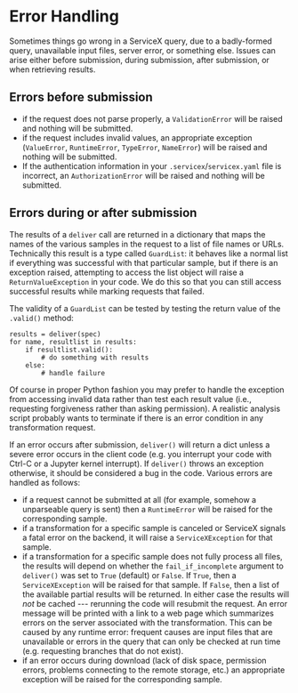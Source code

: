 # Error Handling

Sometimes things go wrong in a ServiceX query, due to a badly-formed query, unavailable input files, server error, or something else. Issues can arise either before submission, during submission, after submission, or when retrieving results. 

## Errors before submission
* if the request does not parse properly, a `ValidationError` will be raised and nothing will be submitted.
* if the request includes invalid values, an appropriate exception (`ValueError`, `RuntimeError`, `TypeError`, `NameError`) will be raised and nothing will be submitted.
* If the authentication information in your `.servicex`/`servicex.yaml` file is incorrect, an `AuthorizationError` will be raised and nothing will be submitted.

## Errors during or after submission
The results of a `deliver` call are returned in a dictionary that maps the names of the various samples in the request to a list of file names or URLs. Technically this result is a type called `GuardList`: it behaves like a normal list if everything was successful with that particular sample, but if there is an exception raised, attempting to access the list object will raise a `ReturnValueException` in your code. We do this so that you can still access successful results while marking requests that failed.

The validity of a `GuardList` can be tested by testing the return value of the `.valid()` method:

```
results = deliver(spec)
for name, resultlist in results:
    if resultlist.valid():
        # do something with results
    else:
        # handle failure
```

Of course in proper Python fashion you may prefer to handle the exception from accessing invalid data rather than test each result value (i.e., requesting forgiveness rather than asking permission). A realistic analysis script probably wants to terminate if there is an error condition in any transformation request.

If an error occurs after submission, `deliver()` will return a dict unless a severe error occurs in the client code (e.g. you interrupt your code with Ctrl-C or a Jupyter kernel interrupt). If `deliver()` throws an exception otherwise, it should be considered a bug in the code. Various errors are handled as follows:
* if a request cannot be submitted at all (for example, somehow a unparseable query is sent) then a `RuntimeError` will be raised for the corresponding sample.
* if a transformation for a specific sample is canceled or ServiceX signals a fatal error on the backend, it will raise a `ServiceXException` for that sample.
* if a transformation for a specific sample does not fully process all files, the results will depend on whether the `fail_if_incomplete` argument to `deliver()` was set to `True` (default) or `False`. If `True`, then a `ServiceXException` will be raised for that sample. If `False`, then a list of the available partial results will be returned. In either case the results will *not* be cached --- rerunning the code will resubmit the request. An error message will be printed with a link to a web page which summarizes errors on the server associated with the transformation. This can be caused by any runtime error: frequent causes are input files that are unavailable or errors in the query that can only be checked at run time (e.g. requesting branches that do not exist).
* if an error occurs during download (lack of disk space, permission errors, problems connecting to the remote storage, etc.) an appropriate exception will be raised for the corresponding sample.